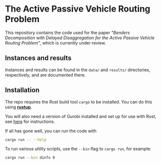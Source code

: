 # The Active Passive Vehicle Routing Problem

This repository contains the code used for the paper _"Benders Decomposition with Delayed Disaggregation for the Active
Passive Vehicle Routing Problem"_, which is currently under review.

## Instances and results

Instances and results can be found in the `data/` and `results/` directories, respectively, and are documented there.

## Installation

The repo requires the Rust build tool `cargo` to be installed.  You can do this using [__rustup__](https://rustup.rs/).

You will also need a version of Gurobi installed and set up for use with Rust, see [here](https://github.com/ykrist/rust-grb) for instructions.

If all has gone well, you can run the code with

```bash
cargo run -- --help
```

To run various utility scripts, use the `--bin` flag to `cargo run`, for example:

```bash
cargo run --bin dinfo 0
```
